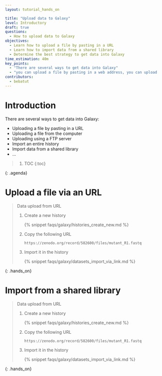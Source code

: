 ```yaml
---
layout: tutorial_hands_on

title: "Upload data to Galaxy"
level: Introductory
draft: true
questions:
  - How to upload data to Galaxy
objectives:
  - Learn how to upload a file by pasting in a URL
  - Learn how to import data from a shared library
  - Determine the best strategy to get data into Galaxy
time_estimation: 40m
key_points:
  - "There are several ways to get data into Galaxy"
  - "you can upload a file by pasting in a web address, you can upload a file from your computer, and you can import an entire history."
contributors:
  - bebatut
---
```



# Introduction


There are several ways to get data into Galaxy:
- Uploading a file by pasting in a URL
- Uploading a file from the computer
- Uploading using a FTP server
- Import an entire history
- Import data from a shared library
- ...

> <agenda-title></agenda-title>
> 1. TOC
> {:toc}
>
{: .agenda}

# Upload a file via an URL

> <hands-on-title>Data upload from URL</hands-on-title>
>
> 1. Create a new history
>
>    {% snippet faqs/galaxy/histories_create_new.md %}
>
> 2. Copy the following URL
>
>    ```
>    https://zenodo.org/record/582600/files/mutant_R1.fastq
>    ````
>
> 3. Import it in the history
>
>    {% snippet faqs/galaxy/datasets_import_via_link.md %}
>
{: .hands_on}

# Import from a shared library

> <hands-on-title>Data upload from URL</hands-on-title>
>
> 1. Create a new history
>
>    {% snippet faqs/galaxy/histories_create_new.md %}
>
> 2. Copy the following URL
>
>    ```
>    https://zenodo.org/record/582600/files/mutant_R1.fastq
>    ````
>
> 3. Import it in the history
>
>    {% snippet faqs/galaxy/datasets_import_via_link.md %}
>
{: .hands_on}
